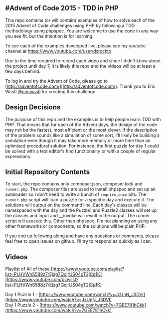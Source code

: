 #Advent of Code 2015 - TDD in PHP
---------------------------------

This repo contains (or will contain) examples of how to solve each of the 2015 Advent of Code challenges using PHP by following a TDD methodology using phpspec. You are welcome to use the code in any way you see fit, but the intention is for learning. 

To see each of the examples developed live, please see my youtube channel at https://www.youtube.com/user/dstockto

Due to the time required to record each video and since I didn't know about the project until day 7, it is likely this repo and the videos will be at least a few days behind.

To log in and try the Advent of Code, please go to [http://adventofcode.com/](http://adventofcode.com/). Thank you to Eric Wastl [@ericwastl](https://twitter.com/ericwastl) for creating this challenge.

## Design Decisions

The purpose of this repo and the examples is to help people learn TDD with PHP. That means that for each of the Advent days, the design of the code may not be the fastest, most efficient or the most clever. If the description of the problem sounds like a simulation of some sort, I'll likely be building a simulation even though it may take more memory or more time than an optimized procedural solution. For instance, the first puzzle for day 1 could be solved with a text editor's find functionality or with a couple of regular expressions.

## Initial Repository Contents

To start, the repo contains only composer.json, composer.lock and `runner.php`. The composer files are used to install phpspec and set up an autoloader so I don't need to write a bunch of `require_once` bits. The `runner.php` script will load a puzzle for a specific day and execute it. The solutions will output on the command line. Each day's classes will be namespaced with the day and the Puzzle1 and Puzzle2 classes will set up the classes and input and __invoke will result in the output. The runner script will execute this. Other than phpspec, I'm not planning on using any other frameworks or components, so the solutions will be plain PHP. 

If you end up following along and have any questions or comments, please feel free to open issues on github. I'll try to respond as quickly as I can.

## Videos

Playlist of All of these [https://www.youtube.com/playlist?list=PLHVWnS588z7rEjzg7QojrUS04gT2jCp1K](https://www.youtube.com/playlist?list=PLHVWnS588z7rEjzg7QojrUS04gT2jCp1K)

Day 1 Puzzle 1 - [https://www.youtube.com/watch?v=JzUnN_J3DVI](https://www.youtube.com/watch?v=JzUnN_J3DVI)  
Day 1 Puzzle 2 - [https://www.youtube.com/watch?v=7GEE781hCkk](https://www.youtube.com/watch?v=7GEE781hCkk)  
